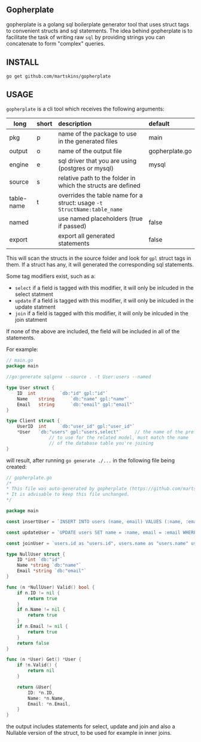 ## Gopherplate
gopherplate is a golang sql boilerplate generator tool that uses struct tags to convenient structs and sql statements. The idea behind gopherplate is to facilitate the task of writing raw `sql` by providing strings you can concatenate to form "complex" queries.

## INSTALL
```
go get github.com/martskins/gopherplate
```

## USAGE
`gopherplate` is a cli tool which receives the following arguments:

| long | short | description | default |
| ----|:----|:----|:----|
|pkg|p|name of the package to use in the generated files|main|
|output|o|name of the output file|gopherplate.go|
|engine|e|sql driver that you are using (postgres or mysql) |mysql|
|source|s|relative path to the folder in which the structs are defined ||
|table-name|t|overrides the table name for a struct: usage `-t StructName:table_name`||
|named||use named placeholders (true if passed) |false|
|export||export all generated statements |false|

This will scan the structs in the source folder and look for `gpl` struct tags in them. If a struct
has any, it will generated the corresponding sql statements.

Some tag modifiers exist, such as a:
- `select` if a field is tagged with this modifier, it will only be inlcuded in the select statment
- `update` if a field is tagged with this modifier, it will only be inlcuded in the update statment
- `join` if a field is tagged with this modifier, it will only be inlcuded in the join statment

If none of the above are included, the field will be included in all of the statements.

For example:

```go
// main.go
package main

//go:generate sqlgenx --source . -t User:users --named

type User struct {
	ID 	int 		`db:"id" gpl:"id"`
	Name 	string 		`db:"name" gpl:"name"`
	Email 	string 		`db:"email" gpl:"email"`
}

type Client struct {
	UserID 	int 	`db:"user_id" gpl:"user_id"`
	*User 	`db:"users" gpl:"users,select"` 	// the name of the prefix (users), on the field you want
				// to use for the related model, must match the name
				// of the database table you're joining
}

```

will result, after running `go generate ./...` in the following file being created:

```go
// gopherplate.go
/*
* This file was auto-generated by gopherplate (https://github.com/martskins/gopherplate).
* It is advisable to keep this file unchanged.
*/

package main

const insertUser = `INSERT INTO users (name, email) VALUES (:name, :email)`

const updateUser = `UPDATE users SET name = :name, email = :email WHERE `

const joinUser = `users.id as "users.id", users.name as "users.name" users.email as "users.email"`

type NullUser struct {
	ID *int `db:"id"`
	Name *string `db:"name"`
	Email *string `db:"email"`
}

func (n *NullUser) Valid() bool {
	if n.ID != nil {
		return true
	}
	if n.Name != nil {
		return true
	}
	if n.Email != nil {
		return true
	}
	return false
}

func (n *User) Get() *User {
	if !n.Valid() {
		return nil
	}

	return &User{
		ID: *n.ID,
		Name: *n.Name,
		Email: *n.Email,
	}
}
```

the output includes statements for select, update and join and also a Nullable version of the
struct, to be used for example in inner joins.
